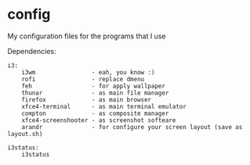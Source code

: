 # config
My configuration files for the programs that I use

Dependencies:
```
i3:
	i3wm                - eah, you know :)
	rofi                - replace dmenu
	feh                 - for apply wallpaper
	thunar              - as main file manager
	firefox             - as main browser
	xfce4-terminal      - as main terminal emulator
	compton             - as composite manager
	xfce4-screenshooter - as screenshot softeare
	arandr              - for configure your screen layout (save as layout.sh)
```
```
i3status:
	i3status
